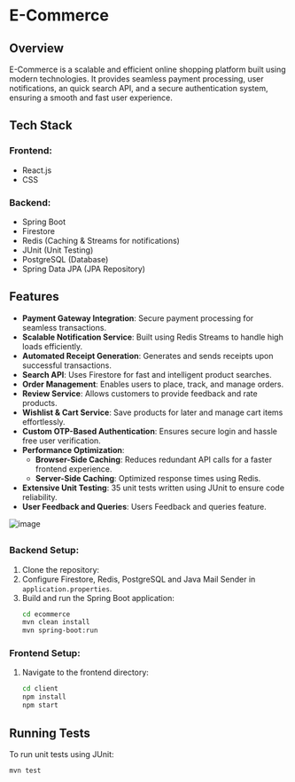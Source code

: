 # E-Commerce

## Overview

E-Commerce is a scalable and efficient online shopping platform built using modern technologies. It provides seamless payment processing, user notifications, an quick search API, and a secure authentication system, ensuring a smooth and fast user experience.

## Tech Stack

### **Frontend:**

- React.js
- CSS

### **Backend:**

- Spring Boot
- Firestore
- Redis (Caching & Streams for notifications)
- JUnit (Unit Testing)
- PostgreSQL (Database)
- Spring Data JPA (JPA Repository)

## Features

- **Payment Gateway Integration**: Secure payment processing for seamless transactions.
- **Scalable Notification Service**: Built using Redis Streams to handle high loads efficiently.
- **Automated Receipt Generation**: Generates and sends receipts upon successful transactions.
- **Search API**: Uses Firestore for fast and intelligent product searches.
- **Order Management**: Enables users to place, track, and manage orders.
- **Review Service**: Allows customers to provide feedback and rate products.
- **Wishlist & Cart Service**: Save products for later and manage cart items effortlessly.
- **Custom OTP-Based Authentication**: Ensures secure login and hassle free user verification.
- **Performance Optimization**:
  - **Browser-Side Caching**: Reduces redundant API calls for a faster frontend experience.
  - **Server-Side Caching**: Optimized response times using Redis.
- **Extensive Unit Testing**: 35 unit tests written using JUnit to ensure code reliability.
- **User Feedback and Queries**: Users Feedback and queries feature.

![image](https://github.com/user-attachments/assets/4e34f899-e14f-4681-8971-1fda478822bb)

##
### **Backend Setup:**

1. Clone the repository:
2. Configure Firestore, Redis, PostgreSQL and Java Mail Sender in `application.properties`.
3. Build and run the Spring Boot application:
   ```sh
   cd ecommerce
   mvn clean install
   mvn spring-boot:run
   ```

### **Frontend Setup:**

1. Navigate to the frontend directory:
   ```sh
   cd client
   npm install
   npm start
   ```

## Running Tests

To run unit tests using JUnit:

```sh
mvn test
```

